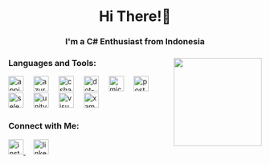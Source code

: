 <h1 align="center">Hi There!👋</h1>
<h3 align="center">I'm a C# Enthusiast from Indonesia</h3>

###

<img align="right" height="175" src="https://miro.medium.com/v2/resize:fit:2560/1*-KlOGKrl0EJsPWncAZ6FiQ.gif"  />

###

<h3 align="left">Languages and Tools:</h3>
<div align="left">
  <img src="https://user-images.githubusercontent.com/80749112/119404178-be37f800-bcdf-11eb-8838-0bbcf49ecaf7.png" height="30" alt="appium logo"  />
  <img width="12" />
  <img src="https://skillicons.dev/icons?i=azure" height="30" alt="azure logo"  />
  <img width="12" />
  <img src="https://skillicons.dev/icons?i=cs" height="30" alt="csharp logo"  />
  <img width="12" />
  <img src="https://skillicons.dev/icons?i=dotnet" height="30" alt="dot-net logo"  />
  <img width="12" />
  <img src="https://img.icons8.com/color/480/microsoft-sql-server.png" height="30" alt="microsoft-sql-server"  />
  <img width="12" />
  <img src="https://skillicons.dev/icons?i=postman" height="30" alt="postman logo"  />
  <img width="12" />
  <img src="https://skillicons.dev/icons?i=selenium" height="30" alt="selenium logo"  />
  <img width="12" />
  <img src="https://skillicons.dev/icons?i=unity" height="30" alt="unity logo"  />
  <img width="12" />
  <img src="https://skillicons.dev/icons?i=visualstudio" height="30" alt="visualstudio logo"  />
  <img width="12" />
  <img src="https://cdn.jsdelivr.net/gh/devicons/devicon/icons/xamarin/xamarin-original.svg" height="30" alt="xamarin logo"  />
</div>

###

<h3 align="left">Connect with Me:</h3>
<div align="left">
  <a href="https://www.instagram.com/linggarbp_" target="_blank">
    <img src="https://skillicons.dev/icons?i=instagram" height="30" alt="instagram logo"  />
  </a>
  <img width="12" />
  <a href="https://www.linkedin.com/in/linggarbp/" target="_blank">
    <img src="https://skillicons.dev/icons?i=linkedin" height="30" alt="linkedin logo"  />
  </a>
</div>

###
